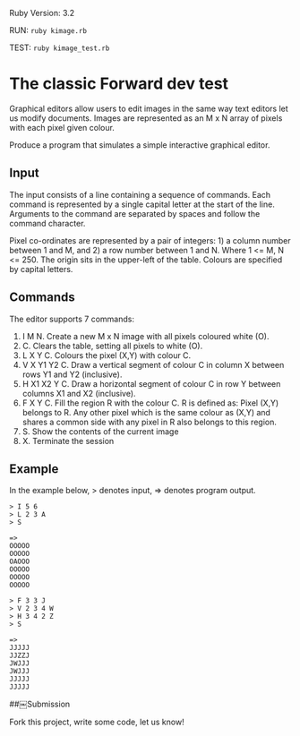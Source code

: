 Ruby Version: 3.2

RUN:
  `ruby kimage.rb`

TEST:
  `ruby kimage_test.rb`

# The classic Forward dev test

Graphical editors allow users to edit images in the same way text editors let us modify documents. Images are represented as an M x N array of pixels with each pixel given colour.

Produce a program that simulates a simple interactive graphical editor.

## Input

The input consists of a line containing a sequence of commands. Each command is represented by a single capital letter at the start of the line. Arguments to the command are separated by spaces and follow the command character.

Pixel co-ordinates are represented by a pair of integers: 1) a column number between 1 and M, and 2) a row number between 1 and N. Where 1 <= M, N <= 250. The origin sits in the upper-left of the table. Colours are specified by capital letters.

## Commands

The editor supports 7 commands:

1. I M N. Create a new M x N image with all pixels coloured white (O).
2. C. Clears the table, setting all pixels to white (O).
3. L X Y C. Colours the pixel (X,Y) with colour C.
4. V X Y1 Y2 C. Draw a vertical segment of colour C in column X between rows Y1 and Y2 (inclusive).
5. H X1 X2 Y C. Draw a horizontal segment of colour C in row Y between columns X1 and X2 (inclusive).
6. F X Y C. Fill the region R with the colour C. R is defined as: Pixel (X,Y) belongs to R. Any other pixel which is the same colour as (X,Y) and shares a common side with any pixel in R also belongs to this region.
7. S. Show the contents of the current image
8. X. Terminate the session

## Example

In the example below, > denotes input, => denotes program output.

```
> I 5 6
> L 2 3 A
> S

=>
OOOOO
OOOOO
OAOOO
OOOOO
OOOOO
OOOOO

> F 3 3 J
> V 2 3 4 W
> H 3 4 2 Z
> S

=>
JJJJJ
JJZZJ
JWJJJ
JWJJJ
JJJJJ
JJJJJ
```

##￼Submission

Fork this project, write some code, let us know!
